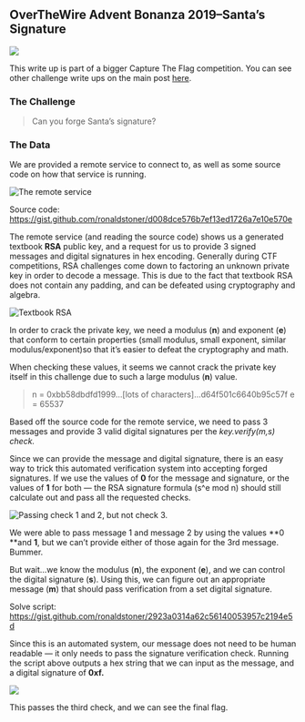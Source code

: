 
## OverTheWire Advent Bonanza 2019–Santa’s Signature

![](https://cdn-images-1.medium.com/max/12200/1*m7Jo2Tj0WFlug5e4MLo0mA.jpeg)

This write up is part of a bigger Capture The Flag competition. You can see other challenge write ups on the main post [here](https://medium.com/@forwardsecrecy/overthewire-advent-bonanza-2019-capture-the-flag-competition-66c50671c641).

### The Challenge
>  Can you forge Santa’s signature?

### The Data

We are provided a remote service to connect to, as well as some source code on how that service is running.

![The remote service](https://cdn-images-1.medium.com/max/2000/1*KJClFQt0PwzBRfs7Gx9dNA.png)

Source code: https://gist.github.com/ronaldstoner/d008dce576b7ef13ed1726a7e10e570e

The remote service (and reading the source code) shows us a generated textbook **RSA** public key, and a request for us to provide 3 signed messages and digital signatures in hex encoding. Generally during CTF competitions, RSA challenges come down to factoring an unknown private key in order to decode a message. This is due to the fact that textbook RSA does not contain any padding, and can be defeated using cryptography and algebra.

![Textbook RSA](https://cdn-images-1.medium.com/max/4228/1*Rj73QYCxglnLKFHArhYybA.jpeg)

In order to crack the private key, we need a modulus (**n**) and exponent (**e**) that conform to certain properties (small modulus, small exponent, similar modulus/exponent)so that it’s easier to defeat the cryptography and math.

When checking these values, it seems we cannot crack the private key itself in this challenge due to such a large modulus (**n**) value.
>  n = 0xbb58dbdfd1999…[lots of characters]...d64f501c6640b95c57f
e = 65537

Based off the source code for the remote service, we need to pass 3 messages and provide 3 valid digital signatures per the *key.verify(m,s) *check*.*

Since we can provide the message and digital signature, there is an easy way to trick this automated verification system into accepting forged signatures. If we use the values of **0** for the message and signature, or the values of **1** for both — the RSA signature formula (s^e mod n) should still calculate out and pass all the requested checks.

![Passing check 1 and 2, but not check 3.](https://cdn-images-1.medium.com/max/2000/1*DNVDbUn8HH8WqXKyzLPxGQ.png)

We were able to pass message 1 and message 2 by using the values **0 **and **1**, but we can’t provide either of those again for the 3rd message. Bummer.

But wait…we know the modulus (**n**), the exponent (**e**), and we can control the digital signature (**s**). Using this, we can figure out an appropriate message (**m**) that should pass verification from a set digital signature.

Solve script: https://gist.github.com/ronaldstoner/2923a0314a62c56140053957c2194e5d

Since this is an automated system, our message does not need to be human readable — it only needs to pass the signature verification check. Running the script above outputs a hex string that we can input as the message, and a digital signature of **0xf.**

![](https://cdn-images-1.medium.com/max/2000/1*P-Z4OqItEa6SJk92hb5xMw.png)

This passes the third check, and we can see the final flag.

